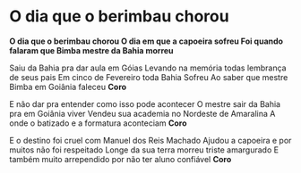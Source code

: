 # O dia que o berimbau chorou

**O dia que o berimbau chorou
O dia em que a capoeira sofreu
Foi quando falaram que Bimba mestre da Bahia morreu**

Saiu da Bahia pra dar aula em Góias
Levando na memória todas lembrança de seus pais
Em cinco de Fevereiro toda Bahia Sofreu
Ao saber que mestre Bimba em Goiânia faleceu
**Coro**

E não dar pra entender como isso pode acontecer
O mestre sair da Bahia pra em Goiânia viver
Vendeu sua academia no Nordeste de Amaralina
A onde o batizado e a formatura aconteciam
**Coro**

E o destino foi cruel com Manuel dos Reis Machado
Ajudou a capoeira e por muitos não foi respeitado
Longe da sua terra morreu triste amargurado
E também muito arrependido por não ter aluno confiável
**Coro**

[1]: https://www.youtube.com/watch?v=cxaMT2dKegg
